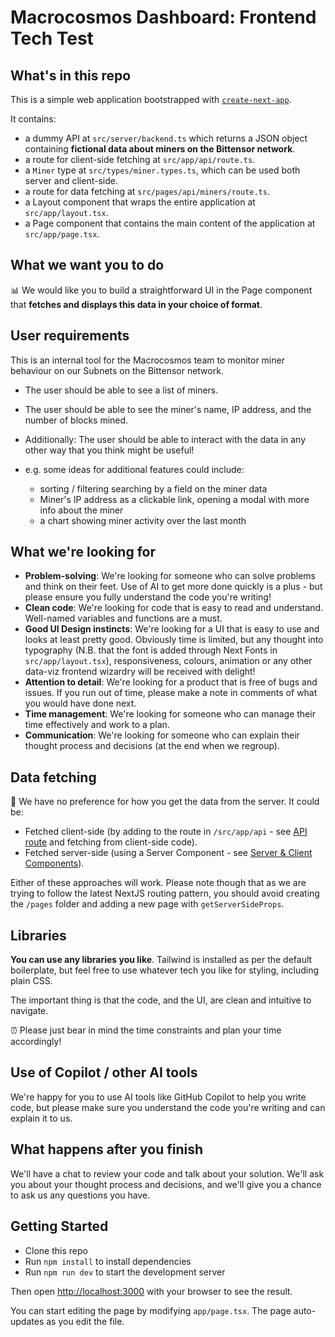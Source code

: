 # Macrocosmos Dashboard: Frontend Tech Test

## What's in this repo

This is a simple web application bootstrapped with [`create-next-app`](https://github.com/vercel/next.js/tree/canary/packages/create-next-app).

It contains:

- a dummy API at `src/server/backend.ts` which returns a JSON object containing **fictional data about miners on the Bittensor network**.
- a route for client-side fetching at `src/app/api/route.ts`.
- a `Miner` type at `src/types/miner.types.ts`, which can be used both server and client-side.
- a route for data fetching at `src/pages/api/miners/route.ts`.
- a Layout component that wraps the entire application at `src/app/layout.tsx`.
- a Page component that contains the main content of the application at `src/app/page.tsx`.

## What we want you to do

📊 We would like you to build a straightforward UI in the Page component that **fetches and displays this data in your choice of format**.

## User requirements

This is an internal tool for the Macrocosmos team to monitor miner behaviour on our Subnets on the Bittensor network.

- The user should be able to see a list of miners.
- The user should be able to see the miner's name, IP address, and the number of blocks mined.

- Additionally: The user should be able to interact with the data in any other way that you think might be useful!

- e.g. some ideas for additional features could include:
  - sorting / filtering searching by a field on the miner data
  - Miner's IP address as a clickable link, opening a modal with more info about the miner
  - a chart showing miner activity over the last month

## What we're looking for

- **Problem-solving**: We're looking for someone who can solve problems and think on their feet. Use of AI to get more done quickly is a plus - but please ensure you fully understand the code you're writing!
- **Clean code**: We're looking for code that is easy to read and understand. Well-named variables and functions are a must.
- **Good UI Design instincts**: We're looking for a UI that is easy to use and looks at least pretty good. Obviously time is limited, but any thought into typography (N.B. that the font is added through Next Fonts in `src/app/layout.tsx`), responsiveness, colours, animation or any other data-viz frontend wizardry will be received with delight!
- **Attention to detail**: We're looking for a product that is free of bugs and issues. If you run out of time, please make a note in comments of what you would have done next.
- **Time management**: We're looking for someone who can manage their time effectively and work to a plan.
- **Communication**: We're looking for someone who can explain their thought process and decisions (at the end when we regroup).

## Data fetching

🛜 We have no preference for how you get the data from the server. It could be:

- Fetched client-side (by adding to the route in `/src/app/api` - see [API route](https://nextjs.org/docs/app/building-your-application/routing/route-handlers) and fetching from client-side code).
- Fetched server-side (using a Server Component - see [Server & Client Components](https://nextjs.org/learn/react-foundations/server-and-client-components)).

Either of these approaches will work. Please note though that as we are trying to follow the latest NextJS routing pattern, you should avoid creating the `/pages` folder and adding a new page with `getServerSideProps`.

## Libraries

**You can use any libraries you like**. Tailwind is installed as per the default boilerplate, but feel free to use whatever tech you like for styling, including plain CSS.

The important thing is that the code, and the UI, are clean and intuitive to navigate.

⏰ Please just bear in mind the time constraints and plan your time accordingly!

## Use of Copilot / other AI tools

We're happy for you to use AI tools like GitHub Copilot to help you write code, but please make sure you understand the code you're writing and can explain it to us.

## What happens after you finish

We'll have a chat to review your code and talk about your solution. We'll ask you about your thought process and decisions, and we'll give you a chance to ask us any questions you have.

## Getting Started

- Clone this repo
- Run `npm install` to install dependencies
- Run `npm run dev` to start the development server

Then open [http://localhost:3000](http://localhost:3000) with your browser to see the result.

You can start editing the page by modifying `app/page.tsx`. The page auto-updates as you edit the file.
